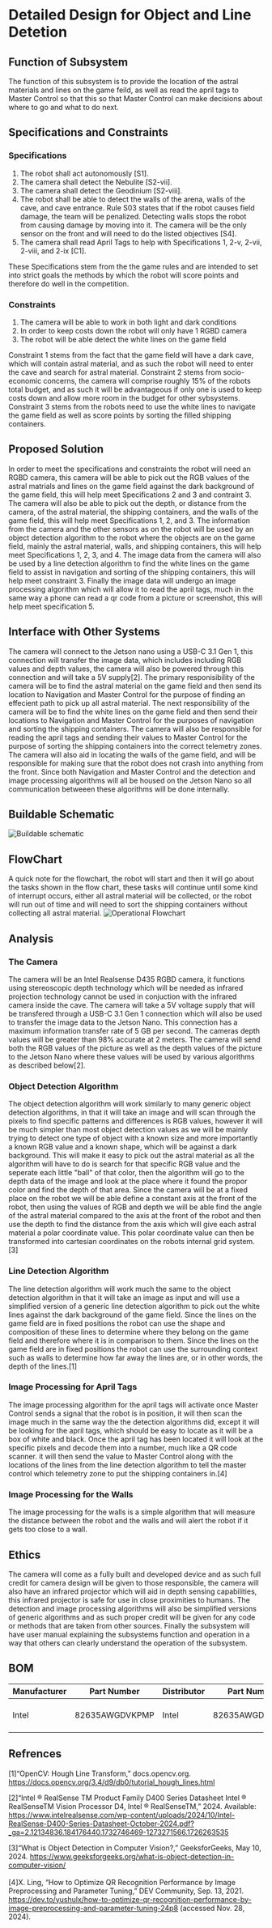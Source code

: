 # Detailed Design for Object and Line Detetion
## Function of Subsystem
The function of this subsystem is to provide the location of the astral materials and lines on the game feild, as well as read the april tags to Master Control so that this so that Master Control can make decisions about where to go and what to do next. 

## Specifications and Constraints 
### Specifications
1. The robot shall act autonomously [S1].
2. The camera shall detect the Nebulite [S2-vii].
3. The camera shall detect the Geodinium [S2-viii].
4. The robot shall be able to detect the walls of the arena, walls of the cave, and cave entrance. Rule S03 states that if the robot causes field damage, the team will be penalized. Detecting walls stops the robot from causing damage by moving into it. The camera will be the only sensor on the front and will need to do the listed objectives [S4].
5. The camera shall read April Tags to help with Specifications 1, 2-v, 2-vii, 2-viii, and 2-ix [C1].

These Specifications stem from the the game rules and are intended to set into strict goals the methods by which the robot will score points and therefore do well in the competition. 

### Constraints
1. The camera will be able to work in both light and dark conditions
2. In order to keep costs down the robot will only have 1 RGBD camera
3. The robot will be able detect the white lines on the game field

Constraint 1 stems from the fact that the game field will have a dark cave, which will contain astral material, and as such the robot will need to enter the cave and search for astral material.
Constraint 2 stems from socio-economic concerns, the camera will comprise roughly 15% of the robots total budget, and as such it will be advantageous if only one is used to keep costs down and allow more room in the budget for other sybsystems. 
Constraint 3 stems from the robots need to use the white lines to navigate the game field as well as score points by sorting the filled shipping containers.

## Proposed Solution
In order to meet the specifications and constraints the robot will need an RGBD camera, this camera will be able to pick out the RGB values of the astral matrials and lines on the game field against the dark background of the game field, this will help meet Specifications 2 and 3 and contraint 3.
The camera will also be able to pick out the depth, or distance from the camera, of the astral material, the shipping containers, and the walls of the game field, this will help meet Specifications 1, 2, and 3.
The information from the camera and the other sensors as on the robot will be used by an object detection algorithm to the robot where the objects are on the game field, mainly the astral material, walls, and shipping containers, this will help meet Specifications 1, 2, 3, and 4.
The image data from the camera will also be used by a line detection algorithm to find the white lines on the game field to assist in navigation and sorting of the shipping containers, this will help meet constraint 3.
Finally the image data will undergo an image processing algorithm which will allow it to read the april tags, much in the same way a phone can read a qr code from a picture or screenshot, this will help meet specification 5.

## Interface with Other Systems
The camera will connect to the Jetson nano using a USB-C 3.1 Gen 1, this connection will transfer the image data, which includes including RGB values and depth values, the camera will also be powered through this connection and will take a 5V supply[2]. 
The primary responisibility of the camera will be to find the astral material on the game field and then send its location to Navigation and Master Control for the purpose of finding an effecient path to pick up all astral material.
The next responsibility of the camera will be to find the white lines on the game field and then send their locations to Navigation and Master Control for the purposes of navigation and sorting the shipping containers. 
The camera will also be responsible for reading the april tags and sending their values to Master Control for the purpose of sorting the shipping containers into the correct telemetry zones. 
The camera will also aid in locating the walls of the game field, and will be responsible for making sure that the robot does not crash into anything from the front.
Since both Navigation and Master Control and the detection and image processing algorithms will all be housed on the Jetson Nano so all communication betweeen these algorithms will be done internally.

## Buildable Schematic
![Buildable schematic](https://github.com/ACruz-42/F24_Team1_CapstoneDemo/blob/Object-and-Line-Detection-Edits/Reports/Photos/Buildable%20Diagram.svg)

## FlowChart
A quick note for the flowchart, the robot will start and then it will go about the tasks shown in the flow chart, these tasks will continue until some kind of interrupt occurs, either all astral material will be collected, or the robot will run out of time and will need to sort the shipping containers without collecting all astral material.
![Operational Flowchart](https://github.com/ACruz-42/F24_Team1_CapstoneDemo/blob/Object-and-Line-Detection-Edits/Reports/Photos/OperationalFlowchartObjectAndline.drawio.svg)

## Analysis
### The Camera
The camera will be an Intel Realsense D435 RGBD camera, it functions using stereoscopic depth technology which will be needed as infrared projection technology cannot be used in conjuction with the infrared camera inside the cave. The camera will take a 5V voltage supply that will be transfered through a USB-C 3.1 Gen 1 connection which will also be used to transfer the image data to the Jetson Nano. This connection has a maximum information transfer rate of 5 GB per second. The cameras depth values will be greater than 98% accurate at 2 meters. The camera will send both the RGB values of the picture as well as the depth values of the picture to the Jetson Nano where these values will be used by various algorithms as described below[2].

### Object Detection Algorithm
The object detection algorithm will work similarly to many generic object detection algorithms, in that it will take an image and will scan through the pixels to find specific patterns and differences is RGB values, however it will be much simpler than most object detection values as we will be mainly trying to detect one type of object with a known size and more importantly a known RGB value and a known shape, which will be against a dark background.
This will make it easy to pick out the astral material as all the algorithm will have to do is search for that specific RGB value and the seperate each little "ball" of that color, then the algorithm will go to the depth data of the image and look at the place where it found the propor color and find the depth of that area.
Since the camera will be at a fixed place on the robot we will be able define a constant axis at the front of the robot, then using the values of RGB and depth we will be able find the angle of the astral material compared to the axis at the front of the robot and then use the depth to find the distance from the axis which will give each astral material a polar coordinate value. 
This polar coordinate value can then be transformed into cartesian coordinates on the robots internal grid system.[3]

### Line Detection Algorithm 
The line detection algorithm will work much the same to the object detection algorithm in that it will take an image as input and will use a simplified version of a generic line detection algorithm to pick out the white lines against the dark background of the game field.
Since the lines on the game field are in fixed positions the robot can use the shape and composition of these lines to determine where they belong on the game field and therefore where it is in comparison to them.
Since the lines on the game field are in fixed positions the robot can use the surrounding context such as walls to determine how far away the lines are, or in other words, the depth of the lines.[1]

### Image Processing for April Tags
The image processing algorithm for the april tags will activate once Master Control sends a signal that the robot is in position, it will then scan the image much in the same way the the detection algorithms did, except it will be looking for the april tags, which should be easy to locate as it will be a box of white and black.
Once the april tag has been located it will look at the specific pixels and decode them into a number, much like a QR code scanner.
it will then send the value to Master Control along with the locations of the lines from the line detection algorithm to tell the master control which telemetry zone to put the shipping containers in.[4]

### Image Processing for the Walls
The image processing for the walls is a simple algorithm that will measure the distance between the robot and the walls and will alert the robot if it gets too close to a wall.

## Ethics 
The camera will come as a fully built and developed device and as such full credit for camera design will be given to those responsible, the camera will also have an infrared projector which will aid in depth sensing capabilities, this infrared projector is safe for use in close proximities to humans. 
The detection and image processing algorithms will also be simplified versions of generic algorithms and as such proper credit will be given for any code or methods that are taken from other sources.
Finally the subsystem will have user manual explaining the subsystems function and operation in a way that others can clearly understand the operation of the subsystem.

## BOM
| Manufacturer   | Part Number   | Distributor   | Part Number   | Quantity   | URL  |Price |
|------------|------------|------------|------------|------------|------------|-|
| Intel| 82635AWGDVKPMP| Intel| 82635AWGDVKPMP| 1|[Intel Realsense D435](https://store.intelrealsense.com/buy-intel-realsense-depth-camera-d435.html?_ga=2.115091842.488370469.1732555865-1273271566.1726263535)|314.00 USD|

## Refrences 
[1]“OpenCV: Hough Line Transform,” docs.opencv.org. https://docs.opencv.org/3.4/d9/db0/tutorial_hough_lines.html  

[2]“Intel ® RealSense TM Product Family D400 Series Datasheet Intel ® RealSenseTM Vision Processor D4, Intel ® RealSenseTM,” 2024. Available: https://www.intelrealsense.com/wp-content/uploads/2024/10/Intel-RealSense-D400-Series-Datasheet-October-2024.pdf?_ga=2.12134836.184176440.1732746469-1273271566.1726263535  

[3]“What is Object Detection in Computer Vision?,” GeeksforGeeks, May 10, 2024. https://www.geeksforgeeks.org/what-is-object-detection-in-computer-vision/  
‌  
[4]X. Ling, “How to Optimize QR Recognition Performance by Image Preprocessing and Parameter Tuning,” DEV Community, Sep. 13, 2021. https://dev.to/yushulx/how-to-optimize-qr-recognition-performance-by-image-preprocessing-and-parameter-tuning-24p8 (accessed Nov. 28, 2024).
‌
‌
‌
